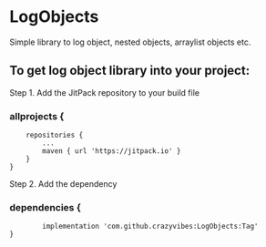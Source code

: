 # LogObjects
Simple library to log object, nested objects, arraylist objects etc.

## To get log object library into your project:

Step 1. Add the JitPack repository to your build file

### allprojects {
		repositories {
			...
			maven { url 'https://jitpack.io' }
		}
	}

Step 2. Add the dependency

### dependencies {
	        implementation 'com.github.crazyvibes:LogObjects:Tag'
	}
